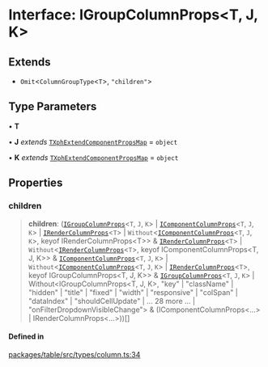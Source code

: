# Interface: IGroupColumnProps\<T, J, K\>

## Extends

- `Omit`\<`ColumnGroupType`\<`T`\>, `"children"`\>

## Type Parameters

• **T**

• **J** *extends* [`TXphExtendComponentPropsMap`](../type-aliases/TXphExtendComponentPropsMap.md) = `object`

• **K** *extends* [`TXphExtendComponentPropsMap`](../type-aliases/TXphExtendComponentPropsMap.md) = `object`

## Properties

### children

> **children**: ([`IGroupColumnProps`](IGroupColumnProps.md)\<`T`, `J`, `K`\> \| [`IComponentColumnProps`](IComponentColumnProps.md)\<`T`, `J`, `K`\> \| [`IRenderColumnProps`](IRenderColumnProps.md)\<`T`\> \| `Without`\<[`IComponentColumnProps`](IComponentColumnProps.md)\<`T`, `J`, `K`\>, keyof IRenderColumnProps\<T\>\> & [`IRenderColumnProps`](IRenderColumnProps.md)\<`T`\> \| `Without`\<[`IRenderColumnProps`](IRenderColumnProps.md)\<`T`\>, keyof IComponentColumnProps\<T, J, K\>\> & [`IComponentColumnProps`](IComponentColumnProps.md)\<`T`, `J`, `K`\> \| `Without`\<[`IComponentColumnProps`](IComponentColumnProps.md)\<`T`, `J`, `K`\> \| [`IRenderColumnProps`](IRenderColumnProps.md)\<`T`\>, keyof IGroupColumnProps\<T, J, K\>\> & [`IGroupColumnProps`](IGroupColumnProps.md)\<`T`, `J`, `K`\> \| Without\<IGroupColumnProps\<T, J, K\>, "key" \| "className" \| "hidden" \| "title" \| "fixed" \| "width" \| "responsive" \| "colSpan" \| "dataIndex" \| "shouldCellUpdate" \| ... 28 more ... \| "onFilterDropdownVisibleChange"\> & (IComponentColumnProps\<...\> \| IRenderColumnProps\<...\>))[]

#### Defined in

[packages/table/src/types/column.ts:34](https://github.com/XiaoPiHong/xph-crud/blob/300d288b2cb7d1d481589252292dd1816109678d/packages/table/src/types/column.ts#L34)
